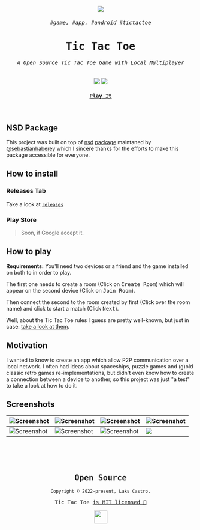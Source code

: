 <p align="center">
  <img src="https://user-images.githubusercontent.com/51419598/169545112-c5ad7eb1-809d-488b-9113-ee270f2bb0c7.png">
</p>
<samp><h6 align="center">#game, #app, #android #tictactoe</h6></samp>
<samp><h1 align="center">Tic Tac Toe</h1></samp>

<h6 align="center"><samp>A Open Source Tic Tac Toe Game with Local Multiplayer</samp></h6>

<p align="center">
  <img src="https://img.shields.io/badge/flutter-22272E?&style=for-the-badge&logo=flutter&logoColor=65BFE7">
  <img src="https://img.shields.io/badge/dart-22272E?style=for-the-badge&logo=dart&logoColor=00CBB2">
</p>

<a href="https://github.com/lakscastro/ttt/releases"><h4 align="center"><samp>Play It</samp></h4></a>

<br>

## NSD Package

This project was built on top of [nsd](https://github.com/sebastianhaberey/nsd) [package](https://pub.dev/packages/nsd) maintaned by [@sebastianhaberey](https://github.com/sebastianhaberey) which I sincere thanks for the efforts to make this package accessible for everyone.

## How to install

### Releases Tab

Take a look at [`releases`](https://github.com/lakscastro/ttt/releases)

### Play Store

> Soon, if Google accept it.

## How to play

**Requirements:** You'll need two devices or a friend and the game installed on both to in order to play.

The first one needs to create a room (Click on <kbd>Create Room</kbd>) which will appear on the second device (Click on <kbd>Join Room</kbd>).

Then connect the second to the room created by first (Click over the room name) and click to start a match (Click <kbd>Next</kbd>).

Well, about the Tic Tac Toe rules I guess are pretty well-known, but just in case: [take a look at them](https://www.wikihow.com/Play-Tic-Tac-Toe).

## Motivation

I wanted to know to create an app which allow P2P communication over a local network. I often had ideas about spaceships, puzzle games and (g)old classic retro games re-implementations, but didn't even know how to create a connection between a device to another, so this project was just "a test" to take a look at how to do it.

## Screenshots

|  <img src="https://user-images.githubusercontent.com/51419598/169547585-c6978057-80c3-4859-a33c-7632049e4f86.png" alt="Screenshot"> | <img src="https://user-images.githubusercontent.com/51419598/169548180-3d8e05e1-fe70-440e-be69-51118cf4abf1.png" alt="Screenshot"> | <img src="https://user-images.githubusercontent.com/51419598/169547883-3a4e24df-6cbd-43c5-9d28-177200f87828.png" alt="Screenshot"> | <img src="https://user-images.githubusercontent.com/51419598/169548018-a26587dd-0631-4678-991b-268f52d7e90a.png" alt="Screenshot"> |
|---|---|---|---|
| <img src="https://user-images.githubusercontent.com/51419598/169548596-eacf86cd-1a7c-4ad9-b219-c03c9680e6fd.png" alt="Screenshot"> | <img src="https://user-images.githubusercontent.com/51419598/169548697-4dfd2d3c-15dd-4a49-a5a0-81afa5b9e093.png" alt="Screenshot"> | <img src="https://user-images.githubusercontent.com/51419598/169548758-f2ac36c5-2164-4172-a3de-4fc765989d1c.png" alt="Screenshot"> | <img src="https://user-images.githubusercontent.com/51419598/169548906-3a915f4c-288d-49b7-9123-e5ea66ad1285.png"> |

<br /><br /><br />

<samp>

<h2 align="center">
  Open Source
</h2>
<p align="center">
  <sub>Copyright © 2022-present, Laks Castro.</sub>
</p>
<p align="center">Tic Tac Toe <a href="/LICENSE">is MIT licensed 💖</a></p>
<p align="center">
  <img src="https://user-images.githubusercontent.com/51419598/169544818-f9cf92e3-f739-462e-a93c-2338730e04a9.png" width="35" />
</p>

</samp>
